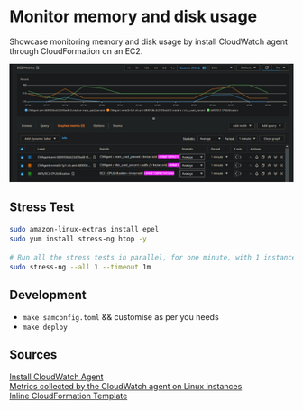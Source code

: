# Monitor memory and disk usage
Showcase monitoring memory and disk usage by install CloudWatch agent through CloudFormation on an EC2.

![metrics](./metrics.png "Stress Results")

## Stress Test
```sh
sudo amazon-linux-extras install epel
sudo yum install stress-ng htop -y

# Run all the stress tests in parallel, for one minute, with 1 instance of each being run: 
sudo stress-ng --all 1 --timeout 1m
```

## Development
- `make samconfig.toml` && customise as per you needs
- `make deploy`

## Sources

[Install CloudWatch Agent](https://docs.aws.amazon.com/AmazonCloudWatch/latest/monitoring/Install-CloudWatch-Agent.html)  
[Metrics collected by the CloudWatch agent on Linux instances](https://docs.aws.amazon.com/AmazonCloudWatch/latest/monitoring/metrics-collected-by-CloudWatch-agent.html#linux-metrics-enabled-by-CloudWatch-agent)  
[Inline CloudFormation Template](https://github.com/awslabs/aws-cloudformation-templates/blob/master/aws/solutions/AmazonCloudWatchAgent/inline/amazon_linux.template)
